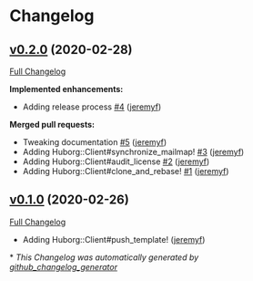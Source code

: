# Changelog

## [v0.2.0](https://github.com/samvera-labs/huborg/tree/v0.2.0) (2020-02-28)

[Full Changelog](https://github.com/samvera-labs/huborg/compare/v0.1.0...v0.2.0)

**Implemented enhancements:**

- Adding release process [\#4](https://github.com/samvera-labs/huborg/pull/4) ([jeremyf](https://github.com/jeremyf))

**Merged pull requests:**

- Tweaking documentation [\#5](https://github.com/samvera-labs/huborg/pull/5) ([jeremyf](https://github.com/jeremyf))
- Adding Huborg::Client\#synchronize\_mailmap! [\#3](https://github.com/samvera-labs/huborg/pull/3) ([jeremyf](https://github.com/jeremyf))
- Adding Huborg::Client\#audit\_license [\#2](https://github.com/samvera-labs/huborg/pull/2) ([jeremyf](https://github.com/jeremyf))
- Adding Huborg::Client\#clone\_and\_rebase! [\#1](https://github.com/samvera-labs/huborg/pull/1) ([jeremyf](https://github.com/jeremyf))

## [v0.1.0](https://github.com/samvera-labs/huborg/tree/v0.1.0) (2020-02-26)

[Full Changelog](https://github.com/samvera-labs/huborg/commit/cc1ce07147ad552cabf343c8195610bbb8c9376d)

- Adding Huborg::Client\#push\_template! ([jeremyf](https://github.com/jeremyf))

\* *This Changelog was automatically generated by [github_changelog_generator](https://github.com/github-changelog-generator/github-changelog-generator)*
